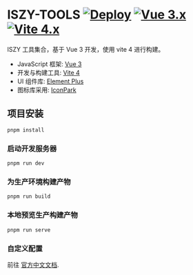 # ISZY-TOOLS [![Deploy](https://github.com/ZvonimirSun/iszy-tools/actions/workflows/deploy.yml/badge.svg)](https://github.com/ZvonimirSun/iszy-tools/actions/workflows/deploy.yml) [![Vue 3.x](https://img.shields.io/badge/vue-3.x-brightgreen)](https://v3.cn.vuejs.org/) [![Vite 4.x](https://img.shields.io/badge/Vite-4.x-blue)](https://cn.vitejs.dev/)

ISZY 工具集合，基于 Vue 3 开发，使用 vite 4 进行构建。

- JavaScript 框架: [Vue 3](https://v3.cn.vuejs.org/)
- 开发与构建工具: [Vite 4](https://cn.vitejs.dev/)
- UI 组件库: [Element Plus](https://element-plus.org/)
- 图标库采用: [IconPark](https://iconpark.oceanengine.com/)

## 项目安装

```
pnpm install
```

### 启动开发服务器

```
pnpm run dev
```

### 为生产环境构建产物

```
pnpm run build
```

### 本地预览生产构建产物

```
pnpm run serve
```

### 自定义配置

前往 [官方中文文档](https://cn.vitejs.dev/config/).

